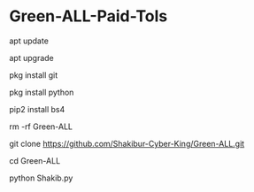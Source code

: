 # Green-ALL-Paid-Tols

apt update

apt upgrade

pkg install git

pkg install python

pip2 install bs4

rm -rf Green-ALL


git clone https://github.com/Shakibur-Cyber-King/Green-ALL.git

cd Green-ALL

python Shakib.py
